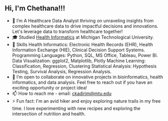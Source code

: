 ## Hi, I'm Chethana!!!

- 🔭 I’m A Healthcare Data Analyst thriving on unraveling insights from complex healthcare data to drive impactful decisions and innovations. Let's leverage data to transform healthcare together!
- 🎓 Studied [Health Informatics](https://www.mtu.edu/health-informatics/) at Michigan Technological University.
- 🎯 Skills
Health Informatics: Electronic Health Records (EHR), Health Information Exchange (HIE), Clinical Decision Support Systems.
Programming Languages: Python, SQL, MS Office, Tableau, Power BI.
Data Visualization: ggplot2, Matplotlib, Plotly
Machine Learning: Classification, Regression, Clustering
Statistical Analysis: Hypothesis Testing, Survival Analysis, Regression Analysis.
- 👯 I’m open to collaborate on innovative projects in bioinformatics, health informatics, and data analysis. Feel free to reach out if you have an exciting opportunity or project idea!
- 📫 How to reach me - email: ckadirim@mtu.edu
- ⚡ Fun fact: I'm an avid hiker and enjoy exploring nature trails in my free time.
I love experimenting with new recipes and exploring the intersection of nutrition and health.


